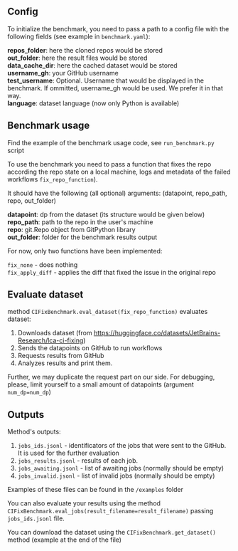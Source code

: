 ## Config

To initialize the benchmark, you need to pass a path to a config file with the following fields (see example in `benchmark.yaml`):

**repos_folder**: here the cloned repos would be stored  
**out_folder**: here the result files would be stored  
**data_cache_dir**: here the cached dataset would be stored  
**username_gh**: your GitHub username  
**test_username**: Optional. Username that would be displayed in the benchmark. If ommitted, username_gh would be used. We prefer it in that way.  
**language**: dataset language (now only Python is available)  

## Benchmark usage

Find the example of the benchmark usage code, see `run_benchmark.py` script

To use the benchmark you need to pass a function that fixes the repo according 
the repo state on a local machine, logs and metadata of the failed workflows `fix_repo_function`).

It should have the following (all optional) arguments:
(datapoint, repo_path, repo, out_folder)

**datapoint**:  dp from the dataset (its structure would be given below)  
**repo_path**:  path to the repo in the user's machine  
**repo**:       git.Repo object from GitPython library  
**out_folder**: folder for the benchmark results output  

For now, only two functions have been implemented:

`fix_none` -       does nothing  
`fix_apply_diff` - applies the diff that fixed the issue in the original repo  

## Evaluate dataset

method `CIFixBenchmark.eval_dataset(fix_repo_function)` evaluates dataset:

1. Downloads dataset (from https://huggingface.co/datasets/JetBrains-Research/lca-ci-fixing)
2. Sends the datapoints on GitHub to run workflows
3. Requests results from GitHub
4. Analyzes results and print them.

Further, we may duplicate the request part on our side.
For debugging, please, limit yourself to a small amount of datapoints (argument `num_dp=num_dp`)

## Outputs

Method's outputs:

1. `jobs_ids.jsonl` - identificators of the jobs that were sent to the GitHub. It is used for the further evaluation
2. `jobs_results.jsonl` - results of each job.
3. `jobs_awaiting.jsonl` - list of awaiting jobs (normally should be empty)
3. `jobs_invalid.jsonl` - list of invalid jobs (normally should be empty)

Examples of these files can be found in the `/examples` folder

You can also evaluate your results using the method `CIFixBenchmark.eval_jobs(result_filename=result_filename)`
passing `jobs_ids.jsonl` file.

You can download the dataset using the `CIFixBenchmark.get_dataset()` method (example at the end of the file)
